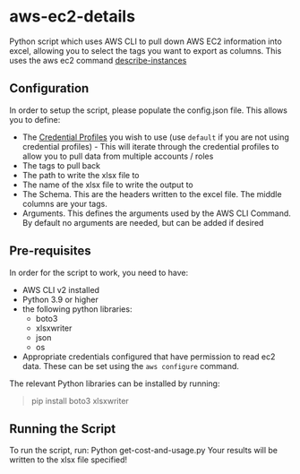 # aws-ec2-details
Python script which uses AWS CLI to pull down AWS EC2 information into excel, allowing you to select the tags you want to export as columns. This uses the aws ec2 command [describe-instances](https://docs.aws.amazon.com/cli/latest/reference/ec2/describe-instances.html)

## Configuration
In order to setup the script, please populate the config.json file. This allows you to define:
- The [Credential Profiles](https://docs.aws.amazon.com/cli/latest/userguide/cli-configure-profiles.html) you wish to use (use `default` if you are not using credential profiles) - This will iterate through the credential profiles to allow you to pull data from multiple accounts / roles
- The tags to pull back
- The path to write the xlsx file to
- The name of the xlsx file to write the output to
- The Schema. This are the headers written to the excel file. The middle columns are your tags.
- Arguments. This defines the arguments used by the AWS CLI Command. By default no arguments are needed, but can be added if desired

## Pre-requisites
In order for the script to work, you need to have:
- AWS CLI v2 installed
- Python 3.9 or higher
- the following python libraries:
  - boto3
  - xlsxwriter
  - json
  - os
- Appropriate credentials configured that have permission to read ec2 data. These can be set using the `aws configure` command.

The relevant Python libraries can be installed by running:
> pip install boto3 xlsxwriter

## Running the Script
To run the script, run:
Python get-cost-and-usage.py
Your results will be written to the xlsx file specified!
